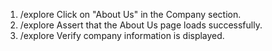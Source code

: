 1. /explore Click on "About Us" in the Company section.
2. /explore Assert that the About Us page loads successfully.
3. /explore Verify company information is displayed.